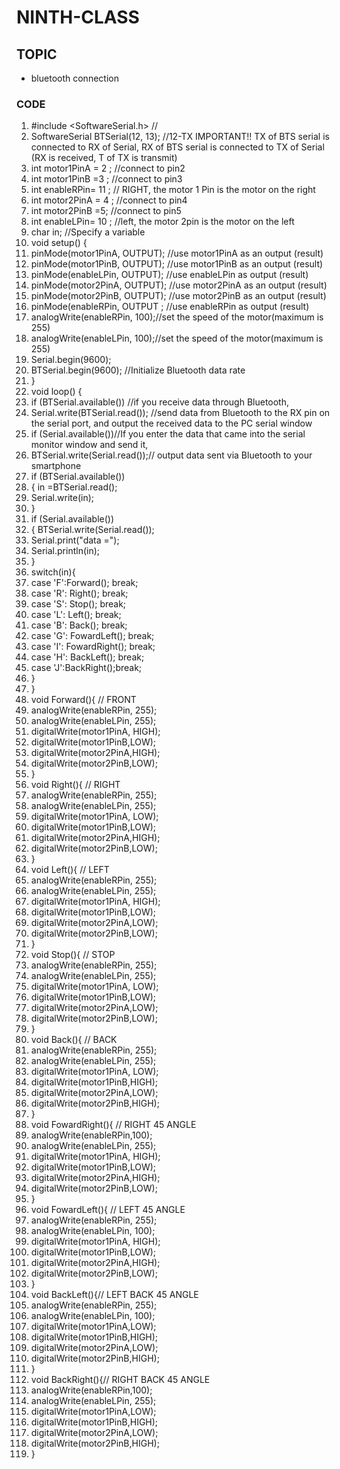 # NINTH-CLASS

## TOPIC
- bluetooth connection
### CODE
1. #include <SoftwareSerial.h> //
2. SoftwareSerial BTSerial(12, 13);   //12-TX    IMPORTANT!! TX of BTS serial is connected to RX of Serial, RX of BTS serial is connected to TX of Serial (RX is received, T of TX is transmit)
3. int motor1PinA  = 2 ;              //connect to pin2
4. int motor1PinB =3 ;                 //connect to pin3
5. int enableRPin=  11 ; // RIGHT, the motor 1 Pin is the motor on the right
6. int motor2PinA  = 4 ;                 //connect to pin4
7. int motor2PinB =5;                    //connect to pin5
8. int enableLPin=  10 ; //left, the motor 2pin is the motor on the left
9. char in;                                 //Specify a variable 
10. void setup() {   
11. pinMode(motor1PinA, OUTPUT);     //use motor1PinA as an output (result)
12. pinMode(motor1PinB, OUTPUT);     //use motor1PinB as an output (result)
13. pinMode(enableLPin, OUTPUT);     //use enableLPin as output (result)
14. pinMode(motor2PinA, OUTPUT);    //use motor2PinA as an output (result)
15. pinMode(motor2PinB, OUTPUT);     //use motor2PinB as an output (result)
16. pinMode(enableRPin, OUTPUT ;      //use enableRPin as output (result)
17. analogWrite(enableRPin, 100);//set the speed of the motor(maximum is 255)
18. analogWrite(enableLPin, 100);//set the speed of the motor(maximum is 255)
19. Serial.begin(9600);
20. BTSerial.begin(9600); //Initialize Bluetooth data rate 
21. }
22. void loop() {
23. if (BTSerial.available()) //if you receive data through Bluetooth,
24. Serial.write(BTSerial.read()); //send data from Bluetooth to the RX pin on the serial port, and output the received data to the PC serial window
25. if (Serial.available())//If you enter the data that came into the serial monitor window and send it, 
26. BTSerial.write(Serial.read());// output data sent via Bluetooth to your smartphone
27. if (BTSerial.available())
28. { in =BTSerial.read();
29. Serial.write(in);
30. }
31. if (Serial.available()) 
32. {  BTSerial.write(Serial.read());
33. Serial.print("data =");
34. Serial.println(in);
35. }
36. switch(in){
37. case 'F':Forward(); break;
38. case 'R': Right(); break; 
39. case 'S': Stop(); break;
40. case 'L': Left(); break;
41. case 'B': Back(); break;
42. case 'G': FowardLeft(); break;
43. case 'I': FowardRight(); break;
44. case 'H': BackLeft(); break;
45. case 'J':BackRight();break;
46. } 
47. }  
48. void Forward(){  //  FRONT
49. analogWrite(enableRPin, 255);
50. analogWrite(enableLPin, 255);
51. digitalWrite(motor1PinA, HIGH);
52. digitalWrite(motor1PinB,LOW);
53. digitalWrite(motor2PinA,HIGH);
54. digitalWrite(motor2PinB,LOW);
55. }
56. void Right(){ //  RIGHT
57. analogWrite(enableRPin, 255);
58. analogWrite(enableLPin, 255);
59. digitalWrite(motor1PinA, LOW);
60. digitalWrite(motor1PinB,LOW);
61. digitalWrite(motor2PinA,HIGH);
62. digitalWrite(motor2PinB,LOW);
63. }
64. void Left(){ //  LEFT
65. analogWrite(enableRPin, 255);
66. analogWrite(enableLPin, 255);
67. digitalWrite(motor1PinA, HIGH);
68. digitalWrite(motor1PinB,LOW);
69. digitalWrite(motor2PinA,LOW);
70. digitalWrite(motor2PinB,LOW);
71. }
72. void Stop(){  //  STOP
73. analogWrite(enableRPin, 255);
74. analogWrite(enableLPin, 255);
75. digitalWrite(motor1PinA, LOW);
76. digitalWrite(motor1PinB,LOW);
77. digitalWrite(motor2PinA,LOW);
78. digitalWrite(motor2PinB,LOW);
79. }
80. void Back(){  //  BACK
81. analogWrite(enableRPin, 255);
82. analogWrite(enableLPin, 255);
83. digitalWrite(motor1PinA, LOW);
84. digitalWrite(motor1PinB,HIGH);
85. digitalWrite(motor2PinA,LOW);
86. digitalWrite(motor2PinB,HIGH);
87. }
88. void FowardRight(){  //  RIGHT 45 ANGLE
89. analogWrite(enableRPin,100);
90. analogWrite(enableLPin, 255);
91. digitalWrite(motor1PinA, HIGH);
92. digitalWrite(motor1PinB,LOW);
93. digitalWrite(motor2PinA,HIGH);
94. digitalWrite(motor2PinB,LOW);
95. }
96. void FowardLeft(){  //  LEFT 45 ANGLE
97. analogWrite(enableRPin, 255);
98. analogWrite(enableLPin, 100);
99. digitalWrite(motor1PinA, HIGH);
100. digitalWrite(motor1PinB,LOW);
101. digitalWrite(motor2PinA,HIGH);
102. digitalWrite(motor2PinB,LOW);
103. }
104. void BackLeft(){// LEFT BACK 45 ANGLE
105. analogWrite(enableRPin, 255);
106. analogWrite(enableLPin, 100);
107. digitalWrite(motor1PinA,LOW);
108. digitalWrite(motor1PinB,HIGH);
109. digitalWrite(motor2PinA,LOW);
110. digitalWrite(motor2PinB,HIGH);
111. }
112. void BackRight(){// RIGHT BACK 45 ANGLE
113. analogWrite(enableRPin,100);
114. analogWrite(enableLPin, 255);
115. digitalWrite(motor1PinA,LOW);
116. digitalWrite(motor1PinB,HIGH);    
117. digitalWrite(motor2PinA,LOW);
118. digitalWrite(motor2PinB,HIGH);
119. }
